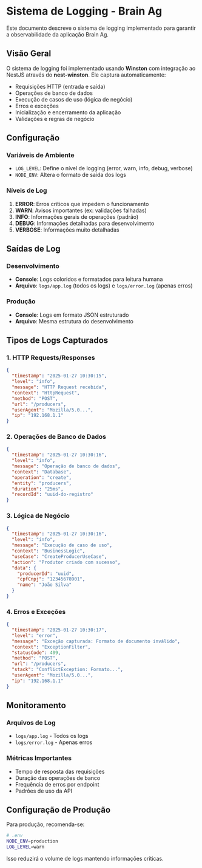 # Sistema de Logging - Brain Ag

Este documento descreve o sistema de logging implementado para garantir a observabilidade da aplicação Brain Ag.

## Visão Geral

O sistema de logging foi implementado usando **Winston** com integração ao NestJS através do **nest-winston**. Ele captura automaticamente:

- Requisições HTTP (entrada e saída)
- Operações de banco de dados
- Execução de casos de uso (lógica de negócio)
- Erros e exceções
- Inicialização e encerramento da aplicação
- Validações e regras de negócio

## Configuração

### Variáveis de Ambiente

- `LOG_LEVEL`: Define o nível de logging (error, warn, info, debug, verbose)
- `NODE_ENV`: Altera o formato de saída dos logs

### Níveis de Log

1. **ERROR**: Erros críticos que impedem o funcionamento
2. **WARN**: Avisos importantes (ex: validações falhadas)
3. **INFO**: Informações gerais de operações (padrão)
4. **DEBUG**: Informações detalhadas para desenvolvimento
5. **VERBOSE**: Informações muito detalhadas

## Saídas de Log

### Desenvolvimento
- **Console**: Logs coloridos e formatados para leitura humana
- **Arquivo**: `logs/app.log` (todos os logs) e `logs/error.log` (apenas erros)

### Produção
- **Console**: Logs em formato JSON estruturado
- **Arquivo**: Mesma estrutura do desenvolvimento

## Tipos de Logs Capturados

### 1. HTTP Requests/Responses
```json
{
  "timestamp": "2025-01-27 10:30:15",
  "level": "info",
  "message": "HTTP Request recebida",
  "context": "HttpRequest",
  "method": "POST",
  "url": "/producers",
  "userAgent": "Mozilla/5.0...",
  "ip": "192.168.1.1"
}
```

### 2. Operações de Banco de Dados
```json
{
  "timestamp": "2025-01-27 10:30:16",
  "level": "info",
  "message": "Operação de banco de dados",
  "context": "Database",
  "operation": "create",
  "entity": "producers",
  "duration": "25ms",
  "recordId": "uuid-do-registro"
}
```

### 3. Lógica de Negócio
```json
{
  "timestamp": "2025-01-27 10:30:16",
  "level": "info",
  "message": "Execução de caso de uso",
  "context": "BusinessLogic",
  "useCase": "CreateProducerUseCase",
  "action": "Produtor criado com sucesso",
  "data": {
    "producerId": "uuid",
    "cpfCnpj": "12345678901",
    "name": "João Silva"
  }
}
```

### 4. Erros e Exceções
```json
{
  "timestamp": "2025-01-27 10:30:17",
  "level": "error",
  "message": "Exceção capturada: Formato de documento inválido",
  "context": "ExceptionFilter",
  "statusCode": 409,
  "method": "POST",
  "url": "/producers",
  "stack": "ConflictException: Formato...",
  "userAgent": "Mozilla/5.0...",
  "ip": "192.168.1.1"
}
```

## Monitoramento

### Arquivos de Log
- `logs/app.log` - Todos os logs
- `logs/error.log` - Apenas erros

### Métricas Importantes
- Tempo de resposta das requisições
- Duração das operações de banco
- Frequência de erros por endpoint
- Padrões de uso da API

## Configuração de Produção

Para produção, recomenda-se:

```bash
# .env
NODE_ENV=production
LOG_LEVEL=warn
```

Isso reduzirá o volume de logs mantendo informações críticas. 